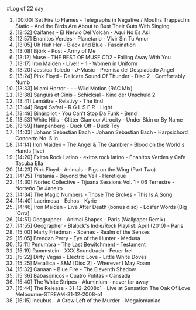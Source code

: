 #Log of 22 day

1. [00:00] Set Fire to Flames - Telegraphs in Negative / Mouths Trapped in Static - And the Birds Are About to Bust Their Guts With Singing
1. [12:52] Caifanes - El Nervio Del Volcán - Aqui No Es Asi
1. [12:57] Enanitos Verdes - Planetario - Vivir Sin Tu Amor
1. [13:05] Uh Huh Her - Black and Blue - Fascination
1. [13:08] Björk - Post - Army of Me
1. [13:12] Muse - THE BEST OF MUSE CD2 - Falling Away With You
1. [13:17] Iron Maiden - Live!! + 1 - Women in Uniform
1. [13:20] Jessica Toledo - J-Music - Premisa del Despiadado Angel
1. [13:24] Pink Floyd - Delicate Sound Of Thunder - Disc 2 - Comfortably Numb
1. [13:33] Miami Horror - - - Wild Motion (RAC Mix)
1. [13:38] Sanguis et Cinis - Schicksal - Kind der Unschuld 2
1. [13:41] Lemâitre - Relativy - The End
1. [13:44] Regal Safari - R G L S F R - Light
1. [13:49] Binärpilot - You Can't Stop Da Funk - Bend
1. [13:53] White Hills - Glitter Glamour Atrocity - Under Skin or By Name
1. [13:59] Hampenberg - Duck Off - Duck Toy
1. [14:03] Johann Sebastian Bach - Johann Sebastian Bach - Harpsichord Concerto No. 5 in
1. [14:14] Iron Maiden - The Angel & The Gambler - Blood on the World's Hands (live)
1. [14:20] Exitos Rock Latino - exitos rock latino - Enanitos Verdes y Cafe Tacuba Ella
1. [14:23] Pink Floyd - Animals - Pigs on the Wing (Part Two)
1. [14:25] Tristania - Beyond the Veil - Heretique
1. [14:30] Nortec Collective - Tijuana Sessions Vol. 1 - 06 Terrestre - Norteño De Janeiro
1. [14:34] The Magic Numbers - Those The Brokes - This Is A Song
1. [14:40] Lacrimosa - Echos - Kyrie
1. [14:46] Iron Maiden - Live After Death (bonus disc) - Losfer Words (Big 'Orra)
1. [14:51] Geographer - Animal Shapes - Paris (Wallpaper Remix)
1. [14:55] Geographer - Blalock's Indie/Rock Playlist: April (2010) - Paris
1. [15:00] Marty Friedman - Scenes - Realm of the Senses
1. [15:05] Brendan Perry - Eye of the Hunter - Medusa
1. [15:11] Penumbra - The Last Bewitchment - Testament
1. [15:19] Rammstein - XXX Soundtrack - Feuer frei
1. [15:22] Dirty Vegas - Electric Love - Little White Doves
1. [15:25] Metallica - S&M [Disc 2] - Wherever I May Roam
1. [15:32] Canaan - Blue Fire - The Eleventh Shadow
1. [15:36] Babasónicos - Cuatro Putitas - Cansada
1. [15:40] The White Stripes - Aluminium - never far away
1. [15:44] The Release - 31-12-2008o1 - Live at Sensation The Oak Of Love Melbourne-STREAM-31-12-2008-o1
1. [16:15] Incubus - A Crow Left of the Murder - Megalomaniac
